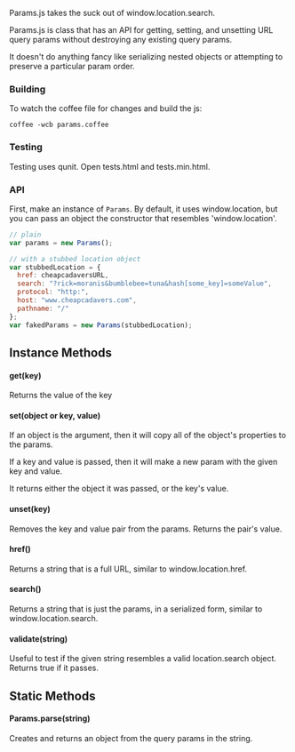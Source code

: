 Params.js takes the suck out of window.location.search.

Params.js is class that has an API for getting, setting, and unsetting URL query params
without destroying any existing query params.

It doesn't do anything fancy like serializing nested objects or attempting to
preserve a particular param order.

### Building

To watch the coffee file for changes and build the js:

`coffee -wcb params.coffee`

### Testing

Testing uses qunit. Open tests.html and tests.min.html.

### API

First, make an instance of `Params`. By default, it uses window.location, but
you can pass an object the constructor that resembles 'window.location'.

```javascript
// plain
var params = new Params();

// with a stubbed location object
var stubbedLocation = {
  href: cheapcadaversURL,
  search: "?rick=moranis&bumblebee=tuna&hash[some_key]=someValue",
  protocol: "http:",
  host: "www.cheapcadavers.com",
  pathname: "/"
};
var fakedParams = new Params(stubbedLocation);
```

## Instance Methods

#### get(key)

Returns the value of the key

#### set(object or key, value)

If an object is the argument, then it will copy all of the object's
properties to the params.

If a key and value is passed, then it will make a new param with the given
key and value.

It returns either the object it was passed, or the key's value.

#### unset(key)

Removes the key and value pair from the params.
Returns the pair's value.

#### href()

Returns a string that is a full URL, similar to window.location.href.

#### search()

Returns a string that is just the params, in a serialized form, similar to
window.location.search.

#### validate(string)

Useful to test if the given string resembles a valid location.search object.
Returns true if it passes.

## Static Methods

#### Params.parse(string)

Creates and returns an object from the query params in the string.